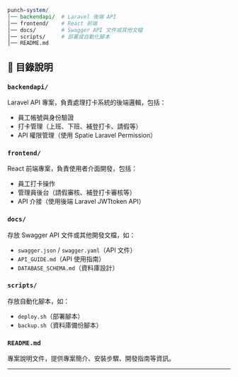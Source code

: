 ```perl
punch-system/
│── backendapi/  # Laravel 後端 API
│── frontend/    # React 前端
│── docs/        # Swagger API 文件或其他文檔
│── scripts/     # 部署或自動化腳本
│── README.md
```


## 📂 目錄說明

### `backendapi/`
Laravel API 專案，負責處理打卡系統的後端邏輯，包括：
- 員工帳號與身份驗證
- 打卡管理（上班、下班、補登打卡、請假等）
- API 權限管理（使用 Spatie Laravel Permission）

### `frontend/`
React 前端專案，負責使用者介面開發，包括：
- 員工打卡操作
- 管理員後台（請假審核、補登打卡審核等）
- API 介接（使用後端 Laravel JWTtoken API）

### `docs/`
存放 Swagger API 文件或其他開發文檔，如：
- `swagger.json` / `swagger.yaml`（API 文件）
- `API_GUIDE.md`（API 使用指南）
- `DATABASE_SCHEMA.md`（資料庫設計）

### `scripts/`
存放自動化腳本，如：
- `deploy.sh`（部署腳本）
- `backup.sh`（資料庫備份腳本）

### `README.md`
專案說明文件，提供專案簡介、安裝步驟、開發指南等資訊。

---
